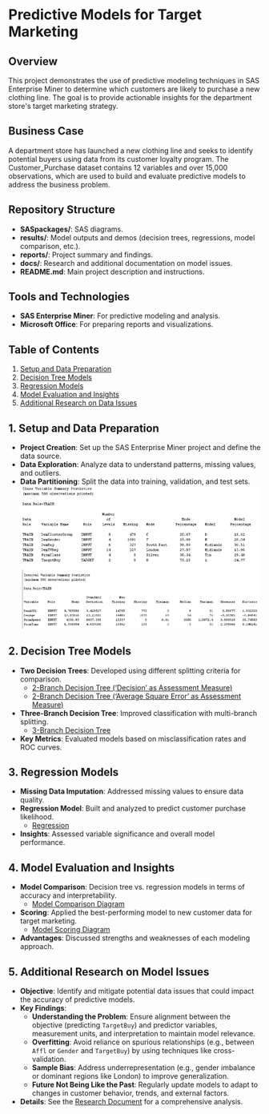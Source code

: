 # Predictive Models for Target Marketing

## Overview
This project demonstrates the use of predictive modeling techniques in SAS Enterprise Miner to determine which customers are likely to purchase a new clothing line. The goal is to provide actionable insights for the department store's target marketing strategy.

## Business Case
A department store has launched a new clothing line and seeks to identify potential buyers using data from its customer loyalty program. The Customer_Purchase dataset contains 12 variables and over 15,000 observations, which are used to build and evaluate predictive models to address the business problem.

## Repository Structure
- **SASpackages/**: SAS diagrams.
- **results/**: Model outputs and demos (decision trees, regressions, model comparison, etc.).
- **reports/**: Project summary and findings.
- **docs/**: Research and additional documentation on model issues.
- **README.md**: Main project description and instructions.


## Tools and Technologies
- **SAS Enterprise Miner**: For predictive modeling and analysis.
- **Microsoft Office**: For preparing reports and visualizations.

## Table of Contents
1. [Setup and Data Preparation](#1-setup-and-data-preparation)
2. [Decision Tree Models](#2-decision-tree-models)
3. [Regression Models](#3-regression-models)
4. [Model Evaluation and Insights](#4-model-evaluation-and-insights)
5. [Additional Research on Data Issues](#5-additional-research-on-data-issues)


## 1. Setup and Data Preparation
- **Project Creation**: Set up the SAS Enterprise Miner project and define the data source.
- **Data Exploration**: Analyze data to understand patterns, missing values, and outliers.
- **Data Partitioning**: Split the data into training, validation, and test sets.
![DataExploration](results/DataExploration.png)

## 2. Decision Tree Models
- **Two Decision Trees**: Developed using different splitting criteria for comparison.
  - [2-Branch Decision Tree (‘Decision’ as Assessment Measure)](results/2-BranchDecisionTree.png)
  - [2-Branch Decision Tree (‘Average Square Error’ as Assessment Measure)](results/2-BranchDecisionTree(2).png)
- **Three-Branch Decision Tree**: Improved classification with multi-branch splitting.
  - [3-Branch Decision Tree](results/3-BranchDecisionTree.png)
- **Key Metrics**: Evaluated models based on misclassification rates and ROC curves.

## 3. Regression Models
- **Missing Data Imputation**: Addressed missing values to ensure data quality.
- **Regression Model**: Built and analyzed to predict customer purchase likelihood.
  - [Regression](results/Regression.png)
- **Insights**: Assessed variable significance and overall model performance.

## 4. Model Evaluation and Insights
- **Model Comparison**: Decision tree vs. regression models in terms of accuracy and interpretability.
  - [Model Comparison Diagram](results/ModelComparison.png)
- **Scoring**: Applied the best-performing model to new customer data for target marketing.
  - [Model Scoring Diagram](results/ModelScoring.png)
- **Advantages**: Discussed strengths and weaknesses of each modeling approach.


## 5. Additional Research on Model Issues
- **Objective**: Identify and mitigate potential data issues that could impact the accuracy of predictive models.
- **Key Findings**:
  - **Understanding the Problem**: Ensure alignment between the objective (predicting `TargetBuy`) and predictor variables, measurement units, and interpretation to maintain model relevance.  
  - **Overfitting**: Avoid reliance on spurious relationships (e.g., between `Affl` or `Gender` and `TargetBuy`) by using techniques like cross-validation.  
  - **Sample Bias**: Address underrepresentation (e.g., gender imbalance or dominant regions like London) to improve generalization.  
  - **Future Not Being Like the Past**: Regularly update models to adapt to changes in customer behavior, trends, and external factors.  
- **Details**: See the [Research Document](docs/Data_Issues_Research.pdf) for a comprehensive analysis.
